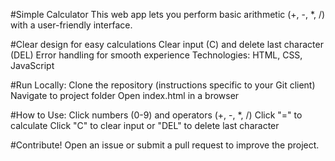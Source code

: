 
#Simple Calculator
This web app lets you perform basic arithmetic (+, -, *, /) with a user-friendly interface.

#Clear design for easy calculations
Clear input (C) and delete last character (DEL)
Error handling for smooth experience
Technologies: HTML, CSS, JavaScript

#Run Locally:
Clone the repository (instructions specific to your Git client)
Navigate to project folder
Open index.html in a browser

#How to Use:
Click numbers (0-9) and operators (+, -, *, /)
Click "=" to calculate
Click "C" to clear input or "DEL" to delete last character

#Contribute!
Open an issue or submit a pull request to improve the project.
